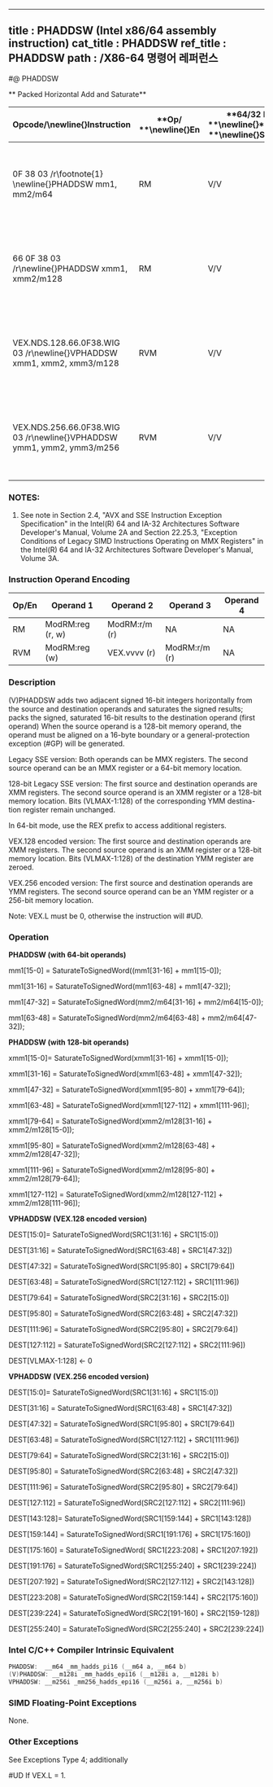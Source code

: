 ----------------------------
title : PHADDSW (Intel x86/64 assembly instruction)
cat_title : PHADDSW
ref_title : PHADDSW
path : /X86-64 명령어 레퍼런스
----------------------------
#@ PHADDSW

** Packed Horizontal Add and Saturate**

|**Opcode/**\newline{}**Instruction**|**Op/ **\newline{}**En**|**64/32 bit **\newline{}**Mode **\newline{}**Support**|**CPUID **\newline{}**Feature **\newline{}**Flag**|**Description**|
|------------------------------------|------------------------|------------------------------------------------------|--------------------------------------------------|---------------|
|0F 38 03 /r\footnote{1}  \newline{}PHADDSW mm1, mm2/m64 |RM|V/V|SSSE3|Add 16-bit signed integers horizontally, pack saturated integers to mm1.|
|66 0F 38 03 /r\newline{}PHADDSW xmm1, xmm2/m128|RM|V/V|SSSE3|Add 16-bit signed integers horizontally, pack saturated integers to xmm1.|
|VEX.NDS.128.66.0F38.WIG 03 /r\newline{}VPHADDSW xmm1, xmm2, xmm3/m128|RVM|V/V|AVX|Add 16-bit signed integers horizontally, pack saturated integers to xmm1.|
|VEX.NDS.256.66.0F38.WIG 03 /r\newline{}VPHADDSW ymm1, ymm2, ymm3/m256|RVM|V/V|AVX2|Add 16-bit signed integers horizontally, pack saturated integers to ymm1.|
### NOTES:


1. See note in Section 2.4, "AVX and SSE Instruction Exception Specification" in the Intel(R) 64 and IA-32 Architectures Software Developer's Manual, Volume 2A and Section 22.25.3, "Exception Conditions of Legacy SIMD Instructions Operating on MMX Registers" in the Intel(R) 64 and IA-32 Architectures Software Developer's Manual, Volume 3A.

### Instruction Operand Encoding


|Op/En|Operand 1|Operand 2|Operand 3|Operand 4|
|-----|---------|---------|---------|---------|
|RM|ModRM:reg (r, w)|ModRM:r/m (r)|NA|NA|
|RVM|ModRM:reg (w)|VEX.vvvv (r)|ModRM:r/m (r)|NA|
### Description 


(V)PHADDSW adds two adjacent signed 16-bit integers horizontally from the source and destination operands and saturates the signed results; packs the signed, saturated 16-bit results to the destination operand (first operand) When the source operand is a 128-bit memory operand, the operand must be aligned on a 16-byte boundary or a general-protection exception (#GP) will be generated. 

Legacy SSE version: Both operands can be MMX registers. The second source operand can be an MMX register or a 64-bit memory location.

128-bit Legacy SSE version: The first source and destination operands are XMM registers. The second source operand is an XMM register or a 128-bit memory location. Bits (VLMAX-1:128) of the corresponding YMM destina-tion register remain unchanged. 

In 64-bit mode, use the REX prefix to access additional registers.

VEX.128 encoded version: The first source and destination operands are XMM registers. The second source operand is an XMM register or a 128-bit memory location. Bits (VLMAX-1:128) of the destination YMM register are zeroed. 

VEX.256 encoded version: The first source and destination operands are YMM registers. The second source operand can be an YMM register or a 256-bit memory location.

Note: VEX.L must be 0, otherwise the instruction will #UD.

### Operation 


**PHADDSW (with 64-bit operands)**

 mm1[15-0]  = SaturateToSignedWord((mm1[31-16] + mm1[15-0]); 

 mm1[31-16] = SaturateToSignedWord(mm1[63-48] + mm1[47-32]);

 mm1[47-32] = SaturateToSignedWord(mm2/m64[31-16] + mm2/m64[15-0]); 

 mm1[63-48] = SaturateToSignedWord(mm2/m64[63-48] + mm2/m64[47-32]); 



**PHADDSW (with 128-bit operands)**

 xmm1[15-0]= SaturateToSignedWord(xmm1[31-16] + xmm1[15-0]);

 xmm1[31-16] = SaturateToSignedWord(xmm1[63-48] + xmm1[47-32]);

 xmm1[47-32] = SaturateToSignedWord(xmm1[95-80] + xmm1[79-64]);

 xmm1[63-48] = SaturateToSignedWord(xmm1[127-112] + xmm1[111-96]); 

 xmm1[79-64] = SaturateToSignedWord(xmm2/m128[31-16] + xmm2/m128[15-0]);

 xmm1[95-80] = SaturateToSignedWord(xmm2/m128[63-48] + xmm2/m128[47-32]);

 xmm1[111-96] = SaturateToSignedWord(xmm2/m128[95-80] + xmm2/m128[79-64]);

 xmm1[127-112] = SaturateToSignedWord(xmm2/m128[127-112] + xmm2/m128[111-96]); 

**VPHADDSW (VEX.128 encoded version)**

DEST[15:0]= SaturateToSignedWord(SRC1[31:16] + SRC1[15:0])

DEST[31:16] = SaturateToSignedWord(SRC1[63:48] + SRC1[47:32])

DEST[47:32] = SaturateToSignedWord(SRC1[95:80] + SRC1[79:64])

DEST[63:48] = SaturateToSignedWord(SRC1[127:112] + SRC1[111:96])

DEST[79:64] = SaturateToSignedWord(SRC2[31:16] + SRC2[15:0])

DEST[95:80] = SaturateToSignedWord(SRC2[63:48] + SRC2[47:32])

DEST[111:96] = SaturateToSignedWord(SRC2[95:80] + SRC2[79:64])

DEST[127:112] = SaturateToSignedWord(SRC2[127:112] + SRC2[111:96])

DEST[VLMAX-1:128] <-  0

**VPHADDSW (VEX.256 encoded version)**

DEST[15:0]= SaturateToSignedWord(SRC1[31:16] + SRC1[15:0])

DEST[31:16] = SaturateToSignedWord(SRC1[63:48] + SRC1[47:32])

DEST[47:32] = SaturateToSignedWord(SRC1[95:80] + SRC1[79:64])

DEST[63:48] = SaturateToSignedWord(SRC1[127:112] + SRC1[111:96])

DEST[79:64] = SaturateToSignedWord(SRC2[31:16] + SRC2[15:0])

DEST[95:80] = SaturateToSignedWord(SRC2[63:48] + SRC2[47:32])

DEST[111:96] = SaturateToSignedWord(SRC2[95:80] + SRC2[79:64])

DEST[127:112] = SaturateToSignedWord(SRC2[127:112] + SRC2[111:96])

DEST[143:128]= SaturateToSignedWord(SRC1[159:144] + SRC1[143:128])

DEST[159:144] = SaturateToSignedWord(SRC1[191:176] + SRC1[175:160])

DEST[175:160] = SaturateToSignedWord( SRC1[223:208] + SRC1[207:192])

DEST[191:176] = SaturateToSignedWord(SRC1[255:240] + SRC1[239:224])

DEST[207:192] = SaturateToSignedWord(SRC2[127:112] + SRC2[143:128])

DEST[223:208] = SaturateToSignedWord(SRC2[159:144] + SRC2[175:160])

DEST[239:224] = SaturateToSignedWord(SRC2[191-160] + SRC2[159-128])

DEST[255:240] = SaturateToSignedWord(SRC2[255:240] + SRC2[239:224])


### Intel C/C++ Compiler Intrinsic Equivalent

```cpp
PHADDSW:  __m64 _mm_hadds_pi16 (__m64 a, __m64 b)
(V)PHADDSW: __m128i _mm_hadds_epi16 (__m128i a, __m128i b)
VPHADDSW: __m256i _mm256_hadds_epi16 (__m256i a, __m256i b)
```
### SIMD Floating-Point Exceptions 


None. 

### Other Exceptions


See Exceptions Type 4; additionally

#UD If VEX.L = 1.

